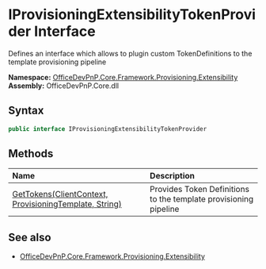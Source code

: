 # IProvisioningExtensibilityTokenProvider Interface  
 Defines an interface which allows to plugin custom TokenDefinitions to the template provisioning pipeline   

**Namespace:** [OfficeDevPnP.Core.Framework.Provisioning.Extensibility](OfficeDevPnP.Core.Framework.Provisioning.Extensibility.md)  
**Assembly:** OfficeDevPnP.Core.dll  
## Syntax
```C#
public interface IProvisioningExtensibilityTokenProvider
```
## Methods
|**Name**|**Description**|
|:-----|:-----|
| [GetTokens(ClientContext, ProvisioningTemplate, String)](OfficeDevPnP.Core.Framework.Provisioning.Extensibility.IProvisioningExtensibilityTokenProvider.a2c85751.md) | Provides Token Definitions to the template provisioning pipeline
## See also
- [OfficeDevPnP.Core.Framework.Provisioning.Extensibility](OfficeDevPnP.Core.Framework.Provisioning.Extensibility.md)
